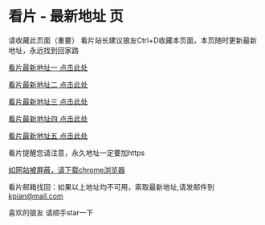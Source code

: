 # 看片 - 最新地址 页

请收藏此页面（重要）
看片站长建议狼友Ctrl+D收藏本页面，本页随时更新最新地址，永远找到回家路

[看片最新地址一 点击此处](https://80bz.buzz/) 

[看片最新地址二 点击此处](https://80cc.buzz/) 

[看片最新地址三 点击此处](https://80cf.buzz/) 

[看片最新地址四 点击此处](https://80bw.buzz/) 

[看片最新地址五 点击此处](https://80ce.buzz/) 

看片提醒您请注意，永久地址一定要加https

[如网站被屏蔽，请下载chrome浏览器](https://8xe23.com/chrome_93.0.4577.82.apk) 

看片邮箱找回：如果以上地址均不可用，索取最新地址,请发邮件到 kpian@mail.com

喜欢的狼友 请顺手star一下
